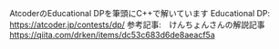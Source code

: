 AtcoderのEducational DPを筆頭にC++で解いています
Educational DP: https://atcoder.jp/contests/dp/
参考記事:　けんちょんさんの解説記事　https://qiita.com/drken/items/dc53c683d6de8aeacf5a
